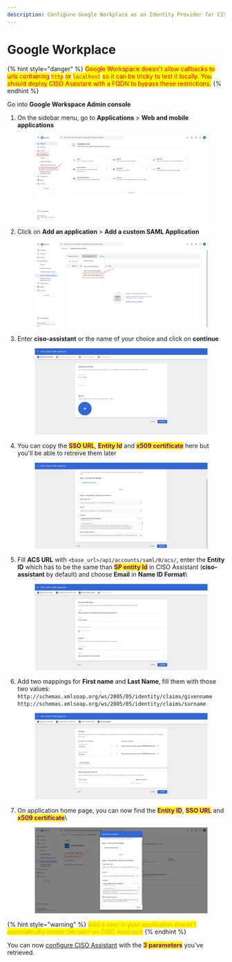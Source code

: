 ```yaml
---
description: Configure Google Workplace as an Identity Provider for CISO Assistant
---
```


# Google Workplace

{% hint style="danger" %}
<mark style="color:red;">Google Workspace doesn't allow callbacks to urls containing</mark> <mark style="color:red;"></mark><mark style="color:red;">`http`</mark> <mark style="color:red;"></mark><mark style="color:red;">or</mark> <mark style="color:red;"></mark><mark style="color:red;">`localhost`</mark> <mark style="color:red;"></mark><mark style="color:red;">so it can be tricky to test it locally. You should deploy CISO Assistant with a FQDN to bypass these restrictions.</mark>
{% endhint %}

Go into **Google Workspace Admin console**

1.  On the sidebar menu, go to **Applications** > **Web and mobile applications**

    <figure><img src="../../.gitbook/assets/image (16).png" alt=""><figcaption></figcaption></figure>
2.  Click on **Add an application** > **Add a custom SAML Application**

    <figure><img src="../../.gitbook/assets/image (17).png" alt=""><figcaption></figcaption></figure>
3.  Enter **ciso-assistant** or the name of your choice and click on **continue**

    <figure><img src="../../.gitbook/assets/image (20).png" alt=""><figcaption></figcaption></figure>
4.  You can copy the <mark style="color:purple;">**SSO URL**</mark>, <mark style="color:purple;">**Entity Id**</mark> and <mark style="color:purple;">**x509 certificate**</mark> here but you'll be able to retreive them later

    <figure><img src="../../.gitbook/assets/image (21).png" alt=""><figcaption></figcaption></figure>
5.  Fill **ACS URL** with `<base_url>/api/accounts/saml/0/acs/`, enter the **Entity ID** which has to be the same than <mark style="color:purple;">**SP entity Id**</mark> in CISO Assistant (**ciso-assistant** by default) and choose **Email** in **Name ID Format**\


    <figure><img src="../../.gitbook/assets/image (22).png" alt=""><figcaption></figcaption></figure>
6.  Add two mappings for **First name** and **Last Name**, fill them with those two values: `http://schemas.xmlsoap.org/ws/2005/05/identity/claims/givenname`\
    `http://schemas.xmlsoap.org/ws/2005/05/identity/claims/surname`

    <figure><img src="../../.gitbook/assets/image (23).png" alt=""><figcaption></figcaption></figure>
7.  On application home page, you can now find the <mark style="color:purple;">**Entity ID**</mark>, <mark style="color:purple;">**SSO URL**</mark> and <mark style="color:purple;">**x509 certificate**</mark>\


    <figure><img src="../../.gitbook/assets/image (24).png" alt=""><figcaption></figcaption></figure>

{% hint style="warning" %}
<mark style="color:orange;">Add a user in your application doesn't automatically create the user on CISO Assistant</mark>
{% endhint %}

You can now [configure CISO Assistant](https://intuitem.gitbook.io/ciso-assistant/features-highlights/sso#configure-ciso-assistant-with-saml) with the <mark style="color:purple;">**3 parameters**</mark> you've retrieved.
